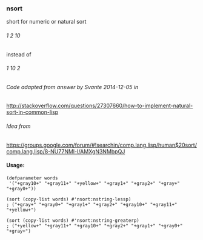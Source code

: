 ### nsort 
short for numeric or natural sort

###### 1 2 10 
instead of 
###### 1 10 2



###### Code adapted from answer by Svante 2014-12-05 in 
http://stackoverflow.com/questions/27307660/how-to-implement-natural-sort-in-common-lisp

###### Idea from
https://groups.google.com/forum/#!searchin/comp.lang.lisp/human$20sort/comp.lang.lisp/8-NU77NMl-I/AMXgN3NMbpQJ





#### Usage:

```
(defparameter words 
 '("+gray10+" "+gray11+" "+yellow+" "+gray1+" "+gray2+" "+gray+" "+gray0+"))

(sort (copy-list words) #'nsort:nstring-lessp)
; ("+gray+" "+gray0+" "+gray1+" "+gray2+" "+gray10+" "+gray11+" "+yellow+")

(sort (copy-list words) #'nsort:nstring-greaterp)
; ("+yellow+" "+gray11+" "+gray10+" "+gray2+" "+gray1+" "+gray0+" "+gray+")

```
